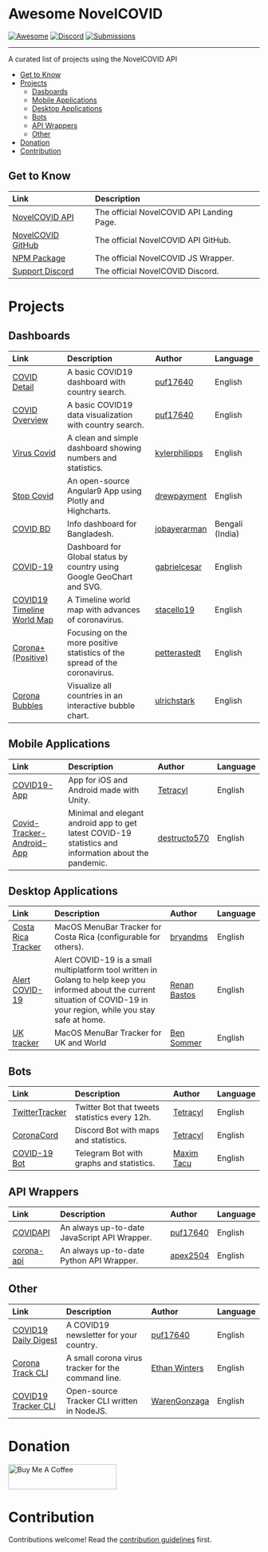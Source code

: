 # Awesome NovelCOVID 
[![Awesome](https://cdn.rawgit.com/sindresorhus/awesome/d7305f38d29fed78fa85652e3a63e154dd8e8829/media/badge.svg)](https://github.com/sindresorhus/awesome) [![Discord](https://img.shields.io/discord/689535536934813823?label=Discord)](https://discord.gg/eA4EHjF) [![Submissions](https://img.shields.io/github/issues-pr/puf17640/awesome-novelcovid?label=Submissions)](https://github.com/puf17640/awesome-novelcovid/pulls)
<hr>
<p>A curated list of projects using the NovelCOVID API</p>

- [Get to Know](#get-to-know)
- [Projects](#projects)
  - [Dasboards](#dashboards)
  - [Mobile Applications](#mobile-applications)
  - [Desktop Applications](#desktop-applications)
  - [Bots](#bots)
  - [API Wrappers](#api-wrappers)
  - [Other](#other)
- [Donation](#donation)
- [Contribution](#contribution)


## Get to Know

| Link  | Description  |
|:------|:-------------|
| [NovelCOVID API](https://disease.sh) | The official NovelCOVID API Landing Page. |
| [NovelCOVID GitHub](https://github.com/novelcovid/API) | The official NovelCOVID API GitHub. |
| [NPM Package](https://npmjs.com/novelcovid) | The official NovelCOVID JS Wrapper. |
| [Support Discord](https://discord.gg/EvbMshU) | The official NovelCOVID Discord. |

# Projects

## Dashboards

| Link  | Description  | Author | Language |
|:------|:-------------|:-------|:---------|
| [COVID Detail](https://coviddetail.com) | A basic COVID19 dashboard with country search. | [puf17640](https://github.com/puf17640) | English
| [COVID Overview](https://covidoverview.com) | A basic COVID19 data visualization with country search. | [puf17640](https://github.com/puf17640) | English
| [Virus Covid](https://viruscovid.tech) | A clean and simple dashboard showing numbers and statistics. | [kylerphilipps](https://github.com/kylerphillips) | English
| [Stop Covid](https://github.com/drewpayment/covid-19) | An open-source Angular9 App using Plotly and Highcharts. | [drewpayment](https://github.com/drewpayment) | English
| [COVID BD](https://github.com/jobayerarman/covidbd) | Info dashboard for Bangladesh. | [jobayerarman](https://github.com/jobayerarman) | Bengali (India)
| [COVID-19](https://github.com/gabrielcesar/covid) | Dashboard for Global status by country using Google GeoChart and SVG. | [gabrielcesar](https://github.com/gabrielcesar) | English
| [COVID19 Timeline World Map](https://s3.amazonaws.com/covid20.today/index.html) | A Timeline world map with advances of coronavirus. | [stacello19](https://github.com/stacello19) | English
| [Corona+ (Positive)](https://petterastedt.github.io/coronaplus/) | Focusing on the more positive statistics of the spread of the coronavirus. | [petterastedt](https://github.com/petterastedt) | English
| [Corona Bubbles](https://coronabubbles.net/) | Visualize all countries in an interactive bubble chart. | [ulrichstark](https://github.com/ulrichstark) | English

## Mobile Applications

| Link  | Description  | Author | Language |
|:------|:-------------|:-------|:---------|
| [COVID19-App](https://github.com/Tetracyl/COVID19-App) | App for iOS and Android made with Unity. | [Tetracyl](https://github.com/Tetracyl) | English
| [Covid-Tracker-Android-App](https://github.com/destructo570/CovidTracker) | Minimal and elegant android app to get latest COVID-19 statistics and information about the pandemic. | [destructo570](https://github.com/destructo570) | English

## Desktop Applications

| Link  | Description  | Author | Language |
|:------|:-------------|:-------|:---------|
| [Costa Rica Tracker](https://github.com/bryandms/covid-19costaricatracker) | MacOS MenuBar Tracker for Costa Rica (configurable for others). | [bryandms](https://github.com/bryandms) | English
| [Alert COVID-19](https://github.com/renanbastos93/alertcovid19) | Alert COVID-19 is a small multiplatform tool written in Golang to help keep you informed about the current situation of COVID-19 in your region, while you stay safe at home. | [Renan Bastos](https://github.com/renanbastos93) | English
| [UK tracker](https://github.com/benjamin-sommer/covid-19-uk-tracker) | MacOS MenuBar Tracker for UK and World | [Ben Sommer](https://github.com/benjamin-sommer) | English



## Bots

| Link  | Description  | Author | Language |
|:------|:-------------|:-------|:---------|
| [TwitterTracker](https://github.com/Tetracyl/CoronavirusTwitterTracker) | Twitter Bot that tweets statistics every 12h. | [Tetracyl](https://github.com/Tetracyl) | English
| [CoronaCord](https://github.com/Tetracyl/CoronaCord) | Discord Bot with maps and statistics. | [Tetracyl](https://github.com/Tetracyl) | English
| [COVID-19 Bot](https://github.com/tmxak/telegram-covid19) | Telegram Bot with graphs and statistics. | [Maxim Tacu](https://github.com/tmxak) | English

## API Wrappers

| Link  | Description  | Author | Language |
|:------|:-------------|:-------|:---------|
| [COVIDAPI](https://npmjs.com/covidapi) | An always up-to-date JavaScript API Wrapper. | [puf17640](https://github.com/puf17640) | English
| [corona-api](https://pypi.org/project/corona-api) | An always up-to-date Python API Wrapper. | [apex2504](https://github.com/apex2504) | English

## Other

| Link  | Description  | Author | Language |
|:------|:-------------|:-------|:---------|
| [COVID19 Daily Digest](https://covid19dailydigest.com) | A COVID19 newsletter for your country. | [puf17640](https://github.com/puf17640) | English
| [Corona Track CLI](https://www.npmjs.com/package/coronatrack) | A small corona virus tracker for the command line. | [Ethan Winters](https://github.com/ebwinters) | English
| [COVID19 Tracker CLI](https://github.com/trackercli/covid19-tracker-cli) | Open-source Tracker CLI written in NodeJS. | [WarenGonzaga](https://github.com/WarenGonzaga) | English

# Donation

<a href="https://www.buymeacoffee.com/covidapi/shop" target="_blank"><img src="https://cdn.buymeacoffee.com/buttons/default-black.png" alt="Buy Me A Coffee" width="217" height="50"></a>

# Contribution
Contributions welcome! 
Read the [contribution guidelines](https://github.com/puf17640/awesome-novelcovid/blob/master/CONTRIBUTING.md) first.
